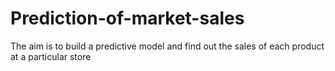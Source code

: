 # Prediction-of-market-sales
The aim is to build a predictive model and find out the sales of each product at a particular store
